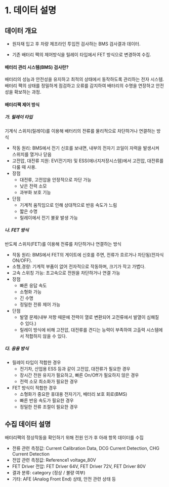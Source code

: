 # 1. 데이터 설명
## 데이터 개요
- 원자재 입고 후 차량 제조라인 투입전 검사하는 BMS 검사결과 데이터.

- 기존 배터리 팩의 제어방식을 릴레이 타입에서 FET 방식으로 변경하여 수집.

#### 배터리 관리 시스템(BMS) 검사란?
배터리의 성능과 안전성을 유지하고 최적의 상태에서 동작하도록 관리하는 전자 시스템.
배터리 팩의 상태를 정밀하게 점검하고 오류를 감지하여 배터리의 수명을 연장하고 안전성을 확보하는 과정.

#### 배터리팩 제어 방식
##### 가. 릴레이 타입
기계식 스위치(릴레이)를 이용해 배터리의 전류를 물리적으로 차단하거나 연결하는 방식

- 작동 원리: BMS에서 전기 신호를 보내면, 내부의 전자기 코일이 자력을 발생시켜 스위치를 열거나 닫음
- 고전압, 대전류 지원: EV(전기차) 및 ESS(에너지저장시스템)에서 고전압, 대전류를 다룰 때 사용.
- 장점
  - 대전류, 고전압을 안정적으로 차단 가능
  - 낮은 전력 소모
  - 과부화 보호 기능
- 단점
  - 기계적 움직임으로 인해 상대적으로 반응 속도가 느림
  - 짧은 수명
  - 릴레이에서 전기 불꽃 발생 가능
  
##### 나. FET 방식
반도체 스위치(FET)를 이용해 전류를 차단하거나 연결하는 방식

- 작동 원리: BMS에서 FET의 게이트에 신호를 주면, 전류가 흐르거나 차단됨(전자식 ON/OFF).
- 소형,경량: 기계적 부품이 없어 전자적으로 작동하며, 크기가 작고 가볍다.
- 고속 스위칭 가능: 초고속으로 전원을 차단하거나 연결 가능
- 장점
  - 빠른 응답 속도
  - 소형화 가능
  - 긴 수명
  - 정밀한 전류 제어 가능
- 단점
  - 발열 문제(내부 저항 때문에 전력이 열로 변환되어 고전류에서 발열이 심해질 수 있다.)
  - 릴레이 방식에 비해 고전압, 대전류를 견디는 능력이 부족하여 고출력 시스템에서 적합하지 않을 수 있다.
##### 다. 응용 방식
- 릴레이 타입이 적합한 경우
  - 전기차, 산업용 ESS 등과 같이 고전압, 대전류가 필요한 경우
  - 장시간 전원 유지가 필요하고, 빠른 On/Off가 필요하지 않은 경우
  - 전력 소모 최소화가 필요한 경우
- FET 방식이 적합한 경우
  - 소형화가 중요한 휴대용 전자기기, 배터리 보호 회로(BMS)
  - 빠른 반응 속도가 필요한 경우
  - 정밀한 전류 조절이 필요한 경우
## 수집 데이터 설명
배터리팩의 정상작동을 확인하기 위해 전원 인가 후 아래 항목 데이터를 수집

- 전류 관련 측정값: Current Calibration Data, DCG Current Detection, CHG Current Detection
- 전압 관련 측정값: Reference1 voltage_80V
- FET Driver 전압: FET Driver 64V, FET Driver 72V, FET Driver 80V
- 결과 분류: category (정상 / 불량 여부)
- 기타: AFE (Analog Front End) 상태, 안전 관련 상태 등


